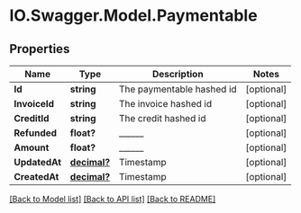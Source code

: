# IO.Swagger.Model.Paymentable
## Properties

Name | Type | Description | Notes
------------ | ------------- | ------------- | -------------
**Id** | **string** | The paymentable hashed id | [optional] 
**InvoiceId** | **string** | The invoice hashed id | [optional] 
**CreditId** | **string** | The credit hashed id | [optional] 
**Refunded** | **float?** | ______ | [optional] 
**Amount** | **float?** | ______ | [optional] 
**UpdatedAt** | [**decimal?**](BigDecimal.md) | Timestamp | [optional] 
**CreatedAt** | [**decimal?**](BigDecimal.md) | Timestamp | [optional] 

[[Back to Model list]](../README.md#documentation-for-models) [[Back to API list]](../README.md#documentation-for-api-endpoints) [[Back to README]](../README.md)

